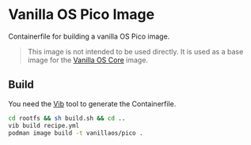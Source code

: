 # Vanilla OS Pico Image
Containerfile for building a vanilla OS Pico image.

> This image is not intended to be used directly. It is used as a base image for 
> the [Vanilla OS Core](https://github.com/vanilla-os/core-image) image.

## Build

You need the [Vib](https://github.com/vanilla-os/Vib) tool to generate the Containerfile.

```bash
cd rootfs && sh build.sh && cd ..
vib build recipe.yml
podman image build -t vanillaos/pico .
```

